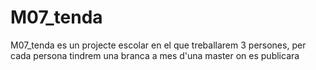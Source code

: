 # M07_tenda
M07_tenda es un projecte escolar en el que treballarem 3 persones, per cada persona tindrem una branca a mes d'una master on es publicara
